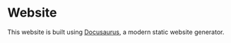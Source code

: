 # Website
This website is built using [Docusaurus](https://docusaurus.io/), a modern static website generator.


